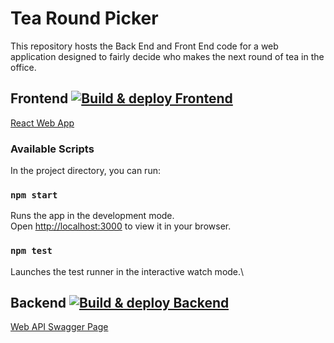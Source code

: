 # Tea Round Picker 
This repository hosts the Back End and Front End code for a web application designed to fairly decide who makes the next round of tea in the office.

## Frontend [![Build & deploy Frontend](https://github.com/97saundersj/Tea-Round-Picker/actions/workflows/azure-static-web-apps-orange-dune-0b0970310.yml/badge.svg)](https://github.com/97saundersj/Tea-Round-Picker/actions/workflows/azure-static-web-apps-orange-dune-0b0970310.yml)

[React Web App](https://orange-dune-0b0970310.6.azurestaticapps.net/#/)

### Available Scripts

In the project directory, you can run:

### `npm start`

Runs the app in the development mode.\
Open [http://localhost:3000](http://localhost:3000) to view it in your browser.

### `npm test`

Launches the test runner in the interactive watch mode.\

## Backend [![Build & deploy Backend](https://github.com/97saundersj/Tea-Round-Picker/actions/workflows/master_tearoundpickerwebapi.yml/badge.svg)](https://github.com/97saundersj/Tea-Round-Picker/actions/workflows/master_tearoundpickerwebapi.yml)

[Web API Swagger Page](https://tearoundpickerwebapi.azurewebsites.net/swagger)
